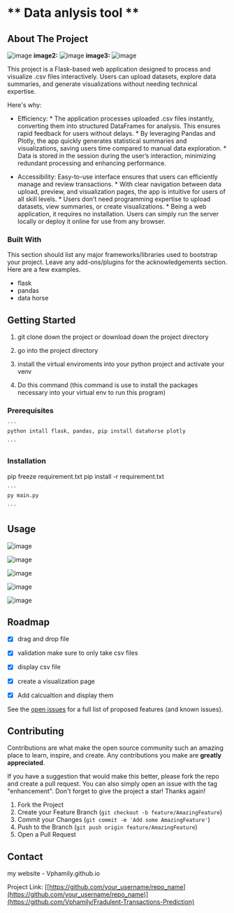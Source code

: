 # ** Data anlysis tool **

<!-- ABOUT THE PROJECT -->
## About The Project


![image](https://user-images.githubusercontent.com/86323153/226807977-ecdbfb06-4847-428b-b27e-57478ce1ad65.png)
**image2:**
![image](https://user-images.githubusercontent.com/86323153/226808096-4ce26bbb-6933-4c5b-80b7-6ee90f30ba85.png)
**image3:**
![image](https://user-images.githubusercontent.com/86323153/226808148-c341c2b6-2c93-4ad0-9495-aade01e4fc56.png)



This project is a Flask-based web application designed to process and visualize .csv files interactively. Users can upload datasets, explore data summaries, and generate visualizations without needing technical expertise.



Here's why:
* Efficiency:
      * The application processes uploaded .csv files instantly, converting them into structured DataFrames for analysis. This ensures rapid feedback for users without              delays.
      * By leveraging Pandas and Plotly, the app quickly generates statistical summaries and visualizations, saving users time compared to manual data exploration.
      * Data is stored in the session during the user’s interaction, minimizing redundant processing and enhancing performance.
  
* Accessibility: Easy-to-use interface ensures that users can efficiently manage and review transactions.
      * With clear navigation between data upload, preview, and visualization pages, the app is intuitive for users of all skill levels.
      * Users don’t need programming expertise to upload datasets, view summaries, or create visualizations.
      * Being a web application, it requires no installation. Users can simply run the server locally or deploy it online for use from any browser.

### Built With

This section should list any major frameworks/libraries used to bootstrap your project. Leave any add-ons/plugins for the acknowledgements section. Here are a few examples.

- flask
- pandas
- data horse



<!-- GETTING STARTED -->
## Getting Started

1. git clone down the project or download down the project directory

2. go into the project directory 

3. install the virtual enviroments into your python project and activate your venv

4. Do this command (this command is use to install the packages necessary into your virtual env to run this program)




### Prerequisites

````
```
python intall flask, pandas, pip install datahorse plotly

```
````

  

### Installation

pip freeze requirement.txt
pip install -r requirement.txt


````
```
py main.py

```
````
<!-- USAGE EXAMPLES -->
## Usage
![image](https://github.com/user-attachments/assets/d6d1e8b6-c657-485a-9473-b720a08d48d8)

![image](https://github.com/user-attachments/assets/18c4501f-e95f-40f6-b1cf-b90d231e3357)

![image](https://github.com/user-attachments/assets/f3a9476c-16a6-4a64-ade1-0acdf32e217f)

![image](https://github.com/user-attachments/assets/f95d098f-9e30-4b8b-8f07-0f2834438936)

![image](https://github.com/user-attachments/assets/c107cf9c-a1ab-4dbe-863d-f364f1595f1c)


<!-- ROADMAP -->
## Roadmap

- [x] drag and drop file
- [x] validation make sure to only take csv files
- [x] display csv file
- [x] create a visualization page
- [x] Add calcualtion and display them 


See the [open issues](https://github.com/othneildrew/Best-README-Template/issues) for a full list of proposed features (and known issues).



<!-- CONTRIBUTING -->
## Contributing

Contributions are what make the open source community such an amazing place to learn, inspire, and create. Any contributions you make are **greatly appreciated**.

If you have a suggestion that would make this better, please fork the repo and create a pull request. You can also simply open an issue with the tag "enhancement".
Don't forget to give the project a star! Thanks again!

1. Fork the Project
2. Create your Feature Branch (`git checkout -b feature/AmazingFeature`)
3. Commit your Changes (`git commit -m 'Add some AmazingFeature'`)
4. Push to the Branch (`git push origin feature/AmazingFeature`)
5. Open a Pull Request






<!-- CONTACT -->
## Contact

my website - Vphamily.github.io

Project Link: [[https://github.com/your_username/repo_name](https://github.com/your_username/repo_name)](https://github.com/Vphamily/Fradulent-Transactions-Prediction)
